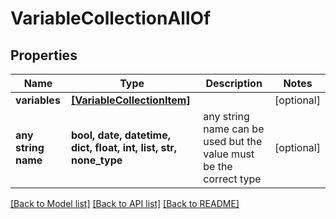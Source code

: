 # VariableCollectionAllOf


## Properties
Name | Type | Description | Notes
------------ | ------------- | ------------- | -------------
**variables** | [**[VariableCollectionItem]**](VariableCollectionItem.md) |  | [optional] 
**any string name** | **bool, date, datetime, dict, float, int, list, str, none_type** | any string name can be used but the value must be the correct type | [optional]

[[Back to Model list]](../README.md#documentation-for-models) [[Back to API list]](../README.md#documentation-for-api-endpoints) [[Back to README]](../README.md)


